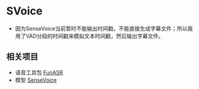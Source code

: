 # SVoice
* 因为SenseVoice当前暂时不能输出时间戳，不能直接生成字幕文件；所以我用了VAD分段的时间戳来模拟文本时间戳，然后输出字幕文件。

## 相关项目
* 语音工具包 [FunASR](https://github.com/modelscope/FunASR)
* 模型 [SenseVoice](https://github.com/FunAudioLLM/SenseVoice)
